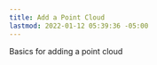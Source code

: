 ```yaml
---
title: Add a Point Cloud
lastmod: 2022-01-12 05:39:36 -05:00
---
```

			
Basics for adding a point cloud     
